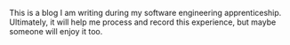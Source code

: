 This is a blog I am writing during my software engineering apprenticeship. Ultimately, it will help me process and record this experience, but maybe someone will enjoy it too. 
